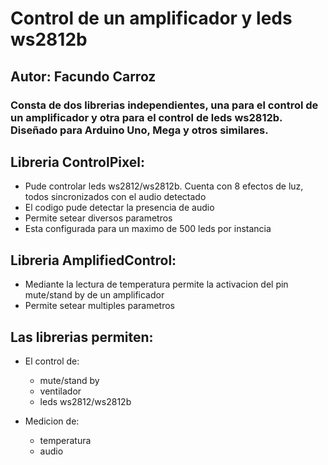 # Control de un amplificador y leds ws2812b
## Autor: Facundo Carroz

### Consta de dos librerias independientes, una para el control de un amplificador y otra para el control de leds ws2812b. Diseñado para Arduino Uno, Mega y otros similares.

## Libreria ControlPixel:
- Pude controlar leds ws2812/ws2812b. Cuenta con 8 efectos de luz, todos sincronizados con el audio detectado
- El codigo pude detectar la presencia de audio
- Permite setear diversos parametros
- Esta configurada para un maximo de 500 leds por instancia

## Libreria AmplifiedControl: 
- Mediante la lectura de temperatura permite la activacion del pin mute/stand by de un amplificador
- Permite setear multiples parametros

## Las librerias permiten:

- El control de:
   - mute/stand by
   - ventilador 
   - leds ws2812/ws2812b

- Medicion de:
   - temperatura
   - audio
